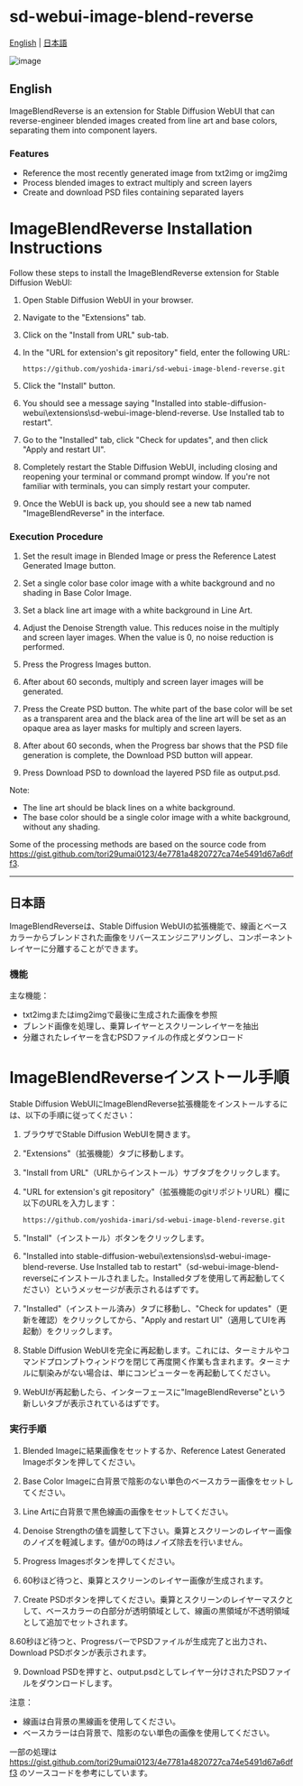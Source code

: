 # sd-webui-image-blend-reverse
[English](#english) | [日本語](#日本語)

![image](https://github.com/user-attachments/assets/1bbeb138-4941-4e7c-85c6-27d78ccdd5a8)

## English

ImageBlendReverse is an extension for Stable Diffusion WebUI that can reverse-engineer blended images created from line art and base colors, separating them into component layers.

### Features

* Reference the most recently generated image from txt2img or img2img
* Process blended images to extract multiply and screen layers
* Create and download PSD files containing separated layers

# ImageBlendReverse Installation Instructions

Follow these steps to install the ImageBlendReverse extension for Stable Diffusion WebUI:

1. Open Stable Diffusion WebUI in your browser.

2. Navigate to the "Extensions" tab.

3. Click on the "Install from URL" sub-tab.

4. In the "URL for extension's git repository" field, enter the following URL:
   ```
   https://github.com/yoshida-imari/sd-webui-image-blend-reverse.git
   ```
5. Click the "Install" button.

6. You should see a message saying "Installed into stable-diffusion-webui\extensions\sd-webui-image-blend-reverse. Use Installed tab to restart".

7. Go to the "Installed" tab, click "Check for updates", and then click "Apply and restart UI".

8. Completely restart the Stable Diffusion WebUI, including closing and reopening your terminal or command prompt window. If you're not familiar with terminals, you can simply restart your computer.

9. Once the WebUI is back up, you should see a new tab named "ImageBlendReverse" in the interface.

### Execution Procedure

1. Set the result image in Blended Image or press the Reference Latest Generated Image button.

2. Set a single color base color image with a white background and no shading in Base Color Image.

3. Set a black line art image with a white background in Line Art.

4. Adjust the Denoise Strength value. This reduces noise in the multiply and screen layer images. When the value is 0, no noise reduction is performed.

5. Press the Progress Images button.

6. After about 60 seconds, multiply and screen layer images will be generated.

7. Press the Create PSD button. The white part of the base color will be set as a transparent area and the black area of the line art will be set as an opaque area as layer masks for multiply and screen layers.

8. After about 60 seconds, when the Progress bar shows that the PSD file generation is complete, the Download PSD button will appear.

9. Press Download PSD to download the layered PSD file as output.psd.

Note:
- The line art should be black lines on a white background.
- The base color should be a single color image with a white background, without any shading.

Some of the processing methods are based on the source code from https://gist.github.com/tori29umai0123/4e7781a4820727ca74e5491d67a6dff3.

---

## 日本語

ImageBlendReverseは、Stable Diffusion WebUIの拡張機能で、線画とベースカラーからブレンドされた画像をリバースエンジニアリングし、コンポーネントレイヤーに分離することができます。

### 機能

主な機能：
* txt2imgまたはimg2imgで最後に生成された画像を参照
* ブレンド画像を処理し、乗算レイヤーとスクリーンレイヤーを抽出
* 分離されたレイヤーを含むPSDファイルの作成とダウンロード


# ImageBlendReverseインストール手順

Stable Diffusion WebUIにImageBlendReverse拡張機能をインストールするには、以下の手順に従ってください：

1. ブラウザでStable Diffusion WebUIを開きます。

2. "Extensions"（拡張機能）タブに移動します。

3. "Install from URL"（URLからインストール）サブタブをクリックします。

4. "URL for extension's git repository"（拡張機能のgitリポジトリURL）欄に以下のURLを入力します：
   ```
   https://github.com/yoshida-imari/sd-webui-image-blend-reverse.git
   ```
5. "Install"（インストール）ボタンをクリックします。

6. "Installed into stable-diffusion-webui\extensions\sd-webui-image-blend-reverse. Use Installed tab to restart"（sd-webui-image-blend-reverseにインストールされました。Installedタブを使用して再起動してください）というメッセージが表示されるはずです。

7. "Installed"（インストール済み）タブに移動し、"Check for updates"（更新を確認）をクリックしてから、"Apply and restart UI"（適用してUIを再起動）をクリックします。

8. Stable Diffusion WebUIを完全に再起動します。これには、ターミナルやコマンドプロンプトウィンドウを閉じて再度開く作業も含まれます。ターミナルに馴染みがない場合は、単にコンピューターを再起動してください。

9. WebUIが再起動したら、インターフェースに"ImageBlendReverse"という新しいタブが表示されているはずです。

### 実行手順

1. Blended Imageに結果画像をセットするか、Reference Latest Generated Imageボタンを押してください。

2. Base Color Imageに白背景で陰影のない単色のベースカラー画像をセットしてください。

3. Line Artに白背景で黒色線画の画像をセットしてください。

4. Denoise Strengthの値を調整して下さい。乗算とスクリーンのレイヤー画像のノイズを軽減します。値が0の時はノイズ除去を行いません。

5. Progress Imagesボタンを押してください。

6. 60秒ほど待つと、乗算とスクリーンのレイヤー画像が生成されます。

7. Create PSDボタンを押してください。乗算とスクリーンのレイヤーマスクとして、ベースカラーの白部分が透明領域として、線画の黒領域が不透明領域として追加でセットされます。

8.60秒ほど待つと、ProgressバーでPSDファイルが生成完了と出力され、Download PSDボタンが表示されます。

9. Download PSDを押すと、output.psdとしてレイヤー分けされたPSDファイルをダウンロードします。

注意：
- 線画は白背景の黒線画を使用してください。
- ベースカラーは白背景で、陰影のない単色の画像を使用してください。

一部の処理は https://gist.github.com/tori29umai0123/4e7781a4820727ca74e5491d67a6dff3 のソースコードを参考にしています。

